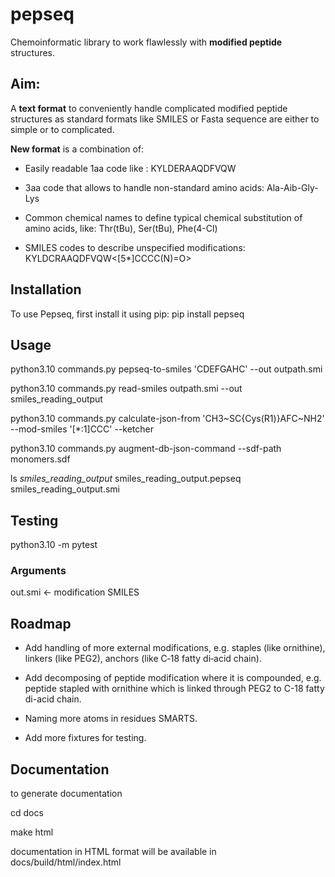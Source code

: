 # pepseq
Chemoinformatic library to work flawlessly with **modified peptide** structures.

## Aim:
A **text format** to conveniently handle complicated modified peptide structures as standard formats like SMILES or Fasta sequence are either to simple or to complicated.

**New format** is a combination of:

- Easily readable 1aa code like : 
KYLDERAAQDFVQW

- 3aa code that allows to handle non-standard amino acids: 
Ala-Aib-Gly-Lys

- Common chemical names to define typical chemical substitution of amino acids, like: 
Thr(tBu), Ser(tBu), Phe(4-Cl)

- SMILES codes to describe unspecified modifications: 
KYLDCRAAQDFVQW<[5*]CCCC(N)=O>

## Installation
To use Pepseq, first install it using pip:
pip install pepseq

## Usage

python3.10 commands.py  pepseq-to-smiles 'CDEFGAHC' --out outpath.smi

python3.10 commands.py read-smiles outpath.smi --out smiles_reading_output

python3.10 commands.py  calculate-json-from  'CH3~SC{Cys(R1)}AFC~NH2' --mod-smiles '[*:1]CCC' --ketcher

python3.10 commands.py augment-db-json-command --sdf-path monomers.sdf

ls *smiles_reading_output*
smiles_reading_output.pepseq  smiles_reading_output.smi
## Testing

python3.10 -m pytest

### Arguments
out.smi <- modification SMILES


## Roadmap
- Add handling of more external modifications, e.g. staples (like ornithine), linkers (like PEG2), anchors (like C‐18 fatty di‐acid chain).
- Add decomposing of peptide modification where it is compounded, e.g. peptide stapled with ornithine which is linked through PEG2 to
C-18 fatty di-acid chain.

- Naming more atoms in residues SMARTS.

- Add more fixtures for testing.
## Documentation

to generate documentation

cd docs

make html

documentation in HTML format will be available in docs/build/html/index.html
